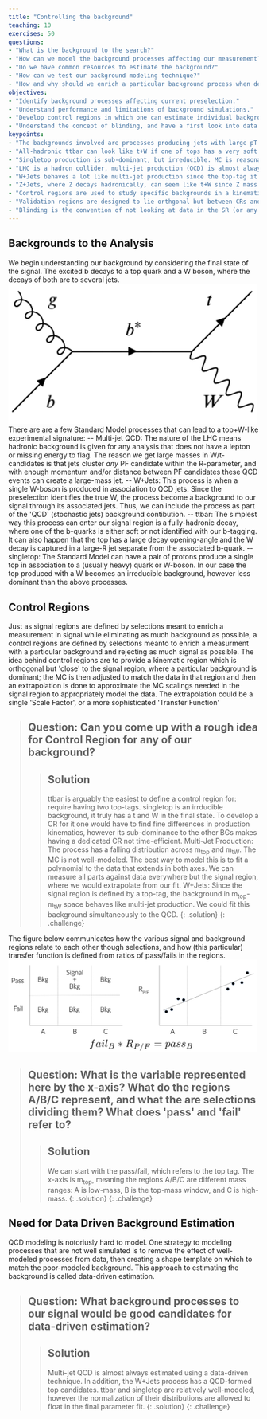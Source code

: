 ```yaml
---
title: "Controlling the background"
teaching: 10
exercises: 50
questions:
- "What is the background to the search?"
- "How can we model the background processes affecting our measurement?"
- "Do we have common resources to estimate the background?"
- "How can we test our background modeling technique?"
- "How and why should we enrich a particular background process when defining control regions?"
objectives:
- "Identify background processes affecting current preselection."
- "Understand performance and limitations of background simulations."
- "Develop control regions in which one can estimate individual backgroud processes."
- "Understand the concept of blinding, and have a first look into data in CRs."
keypoints:
- "The backgrounds involved are processes producing jets with large pT that look like t+W."
- "All-hadronic ttbar can look like t+W if one of tops has a very soft (or untagged) b-jet. MC is reasonably modeled"
- "Singletop production is sub-dominant, but irreducible. MC is reasonably modeled"
- "LHC is a hadron collider, multi-jet production (QCD) is almost always a background in all hadronic analyses."
- "W+Jets behaves a lot like multi-jet production since the top-tag it passes to make it into out signal selection comes from combinatoric combination of jets."
- "Z+Jets, where Z decays hadronically, can seem like t+W since Z mass is probably within W-window selection and the jets can combinatorically yield a high (top-like) mass."
- "Control regions are used to study specific backgrounds in a kinematic region orthogonal to the signal regions; we test our background estimation in CRs and apply corrections needed there to the SR."
- "Validation regions are designed to lie orthgonal but between CRs and SRs, perhaps with lower target BG purity, to test the corrections extracted from the CR that will be applied to SRs."
- "Blinding is the convention of not looking at data in the SR (or any signal-enriched selection)."
---
```


## Backgrounds to the Analysis
 
We begin understanding our background by considering the final state of the signal. The excited b decays to a top quark and a W boson, where the decays of both are to several jets.
<img src="../fig/bstarFeynman.png" alt="bstarFeynman" style="width:500px">
There are are a few Standard Model processes that can lead to a top+W-like experimental signature:
-- Multi-jet QCD: The nature of the LHC means hadronic background is given for any analysis that does not have a lepton or missing energy to flag. The reason we get large masses in W/t-candidates is that jets cluster *any* PF candidate within the R-parameter, and with enough momentum and/or distance between PF candidates these QCD events can create a large-mass jet.
-- W+Jets: This process is when a single W-boson is produced in association to QCD jets. Since the preselection identifies the true W, the process become a background to our signal through its associated jets. Thus, we can include the process as part of the 'QCD' (stochastic jets) background contibution.
-- ttbar: The simplest way this process can enter our signal region is a fully-hadronic decay, where one of the b-quarks is either soft or not identified with our b-tagging. It can also happen that the top has a large decay opening-angle and the W decay is captured in a large-R jet separate from the associated b-quark. 
-- singletop: The Standard Model can have a pair of protons produce a single top in association to a (usually heavy) quark or W-boson. In our case the top produced with a W becomes an irreducible background, however less dominant than the above processes.

## Control Regions

Just as signal regions are defined by selections meant to enrich a measurement in signal while eliminating as much background as possible, a control regions are defined by selections meanto to enrich a measurment with a particular background and rejecting as much signal as possible. The idea behind control regions are to provide a kinematic region which is orthogonal but 'close' to the signal region, where a particular background is dominant; the MC is then adjusted to match the data in that region and then an extrapolation is done to approximate the MC scalings needed in the signal region to appropriately model the data. The extrapolation could be a single 'Scale Factor', or a more sophisticated 'Transfer Function'

> ## Question: Can you come up with a rough idea for Control Region for any of our background?
>
> > ## Solution
> >
> > ttbar is arguably the easiest to define a control region for: require having two top-tags.
> > singletop is an irrducible background, it truly has a t and W in the final state. To develop a CR for it one would have to find fine differences in production kinematics, however its sub-dominance to the other BGs makes having a dedicated CR not time-efficient.
> > Multi-Jet Production: The process has a falling distribution across m<sub>top</sub> and m<sub>tW</sub>. The MC is not well-modeled. The best way to model this is to fit a polynomial to the data that extends in both axes. We can measure all parts against data everywhere but the signal region, where we would extrapolate from our fit.
> > W+Jets: Since the signal region is defined by a top-tag, the background in m<sub>top</sub>-m<sub>tW</sub> space behaves like multi-jet production. We could fit this background simultaneously to the QCD. 
> {: .solution}
{: .challenge}

The figure below communicates how the various signal and background regions relate to each other though selections, and how (this particular) transfer function is defined from ratios of pass/fails in the regions.
<img src="../fig/DataDrivenCartoon.png" alt="DataDrivenCartoon" style="width:500px">

> ## Question: What is the variable represented here by the x-axis? What do the regions A/B/C represent, and what the are selections dividing them? What does 'pass' and 'fail' refer to?
>
> > ## Solution
> >
> > We can start with the pass/fail, which refers to the top tag. The x-axis is m<sub>top</sub>, meaning the regions A/B/C are different mass ranges: A is low-mass, B is the top-mass window, and C is high-mass.
> {: .solution}
{: .challenge}

## Need for Data Driven Background Estimation

QCD modeling is notoriusly hard to model. One strategy to modeling processes that are not well simulated is to remove the effect of well-modeled processes from data, then creating a shape template on which to match the poor-modeled background. This approach to estimating the background is called data-driven estimation. 

> ## Question: What background processes to our signal would be good candidates for data-driven estimation?
>
> > ## Solution
> >
> > Multi-jet QCD is almost always estimated using a data-driven technique. In addition, the W+Jets process has a QCD-formed top candidates. ttbar and singletop are relatively well-modeled, however the normalization of their distributions are allowed to float in the final parameter fit.
> {: .solution}
{: .challenge}
